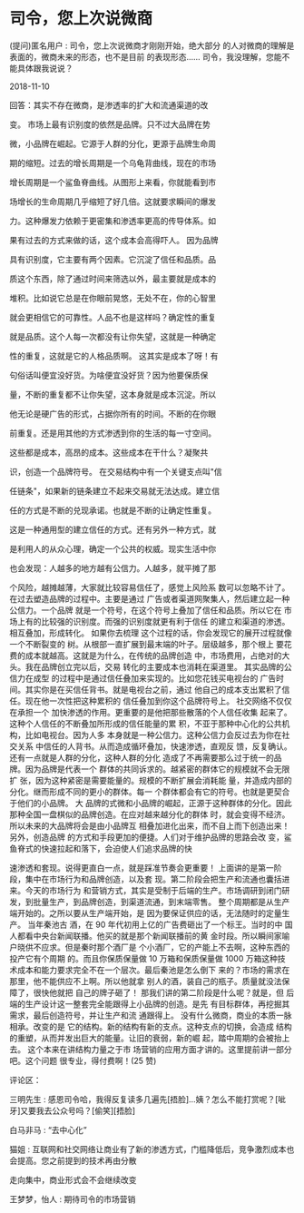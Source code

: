 # 司令，您上次说微商

(提问)匿名用户 : 司令，您上次说微商才刚刚开始，绝大部分 的人对微商的理解是表面的，微商未来的形态，也不是目前 的表现形态…… 司令，我没理解，您能不能具体跟我说说？

2018-11-10

回答：其实不存在微商，是渗透率的扩大和流通渠道的改

变。 市场上最有识别度的依然是品牌。只不过大品牌在势

微，小品牌在崛起。它源于人群的分化，更源于品牌生命周

期的缩短。过去的增长周期是一个乌龟背曲线，现在的市场

增长周期是一个鲨鱼脊曲线。从图形上来看，你就能看到市

场增长的生命周期几乎缩短了好几倍。这就要求瞬间的爆发

力。这种爆发力依赖于更密集和渗透率更高的传导体系。如

果有过去的方式来做的话，这个成本会高得吓人。 因为品牌

具有识别度，它主要有两个因素。它沉淀了信任和品质。品

质这个东西，除了通过时间来筛选以外，最主要就是成本的

堆积。比如说它总是在你眼前晃悠，无处不在，你的心智里

就会更相信它的可靠性。人品不也是这样吗？确定性的重复

就是品质。这个人每一次都没有让你失望，这就是一种确定

性的重复，这就是它的人格品质啊。 这其实是成本了呀！有

句俗话叫便宜没好货。为啥便宜没好货？因为他要保质保

量，不断的重复都不让你失望，这本身就是成本沉淀。所以

他无论是硬广告的形式，占据你所有的时间。不断的在你眼

前重复。还是用其他的方式渗透到你的生活的每一寸空间。

这些都是成本，高昂的成本。这些成本在干什么？凝聚共

识，创造一个品牌符号。 在交易结构中有一个关键支点叫"信

任链条"，如果新的链条建立不起来交易就无法达成。建立信

任的方式是不断的兑现承诺。也就是不断的让确定性重复。

这是一种通用型的建立信任的方式。还有另外一种方式，就

是利用人的从众心理，确定一个公共的权威。现实生活中你

也会发现：人越多的地方越有公信力。人越多，就平摊了那

个风险，越摊越薄，大家就比较容易信任了，感觉上风险系 数可以忽略不计了。 在过去塑造品牌的过程中。主要是通过 广告或者渠道网聚集人，然后建立起一种公信力。一个品牌 就是一个符号，在这个符号上叠加了信任和品质。所以它在 市场上有的比较强的识别度。而强的识别度就更有利于信任 的建立和渠道的渗透。相互叠加，形成转化。 如果你去梳理 这个过程的话，你会发现它的展开过程就像一个不断裂变的 树。从根部一直扩展到最末端的叶子。层级越多，那个根上 要花费的成本就越高。这就是为什么，在传统的品牌创造 中，市场费用，占绝对的大头。我在品牌创立完以后，交易 转化的主要成本也消耗在渠道里。 其实品牌的公信力在成型 的过程中是通过信任叠加来实现的。比如您花钱买电视台的 广告时间。其实你是在买信任背书。就是电视台之前，通过 他自己的成本支出累积了信任。现在他一次性把这种累积的 信任叠加到你这个品牌符号上。 社交网络不仅仅在承担一个 加快渗透的作用。更重要的是他把那些散落的个人信任收集 起来了。这种个人信任的不断叠加所形成的信任能量的累 积，不亚于那种中心化的公共机构，比如电视台。因为人多 本身就是一种公信力。这种公信力会反过去为你在社交关系 中信任的人背书。从而造成循环叠加，快速渗透，直观反 馈，反复确认。 还有一点就是人群的分化，这种人群的分化 造成了不再需要那么过于统一的品牌。因为品牌是代表一个 群体的共同诉求的。越紧密的群体它的规模就不会无限扩 张，因为这种紧密是需要能量的。规模的不断扩展会消耗能 量，并造成内部的分化。继而形成不同的更小的群体。每一 个群体都会有它的符号。也就是更契合于他们的小品牌。 大 品牌的式微和小品牌的崛起，正源于这种群体的分化。因此 那种全国一盘棋似的品牌创造。在应对越来越分化的群体 时，就会变得不经济。所以未来的大品牌将会是由小品牌互 相叠加进化出来，而不自上而下创造出来！ 另外，创造品牌 的方式和手段更加的便捷。人们对于维护品牌的思路会改 变，鲨鱼脊式的快速拉起和落下，会迫使人们追求品牌的快

速渗透和套现。说得更直白一点，就是踩准节奏会更重要！ 上面讲的是第一阶段，集中在市场行为和品牌创造，以及套 现。第二阶段会把生产和流通也囊括进来。今天的市场行为 和营销方式，其实是受制于后端的生产。市场调研到闭门研 发，到批量生产，到品牌创造，到渠道流通，到末端零售。 整个周期都是从生产端开始的。之所以要从生产端开始，是 因为要保证供应的话，无法随时的定量生产。 当年秦池古 酒，在 90 年代初用上亿的广告费砸出了一个标王。当时的中 国人都看中央台新闻联播。他买的就是那个新闻联播前的黄 金时段。所以瞬间家喻户晓供不应求。但是秦时那个酒厂是 个小酒厂，它的产能上不去啊，这种东西的投产它有个周期 的。而且你保质保量做 10 万箱和保质保量做 1000 万箱这种技 术成本和能力要求完全不在一个层次。最后秦池是怎么倒下 来的？市场的需求在那里，他不能供应不上啊。所以他就拿 别人的酒，装自己的瓶子。质量就没法保障了，很快他就把 自己的牌子砸了！ 那我们讲的第二阶段是什么呢？就是，但 后端的生产设计这一整套完全能跟得上小品牌的创造。是先 有目标群体，再挖掘其需求，最后创造符号，并让生产和流 通跟得上。 没有什么微商，商业的本质一脉相承。改变的是 它的结构。新的结构有新的支点。这种支点的切换，会造成 结构的重塑，从而并发出巨大的能量。让旧的衰弱，新的崛 起，踏中周期的会被抬上去。 这个本来在讲结构力量之于市 场营销的应用方面才讲的。这里提前讲一部分吧。这个问题 很专业，得付费啊！(25 赞)

评论区：

三明先生 : 感恩司令哈，我得反复读多几遍先[捂脸]…姨？怎么不能打赏呢？[呲牙]又要我去公众号吗？[偷笑][捂脸]

白马非马 : “去中心化”

猫姐 : 互联网和社交网络让商业有了新的渗透方式，门槛降低后，竞争激烈成本也会提高。您之前提到的技术再由分散

走向集中，商业形式会不会继续改变

王梦梦，怡人 : 期待司令的市场营销
